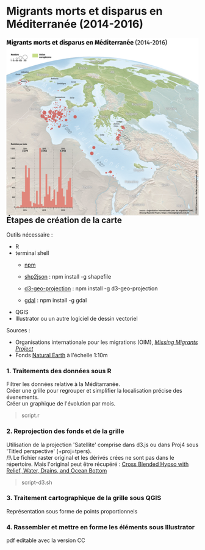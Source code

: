 # Migrants morts et disparus en Méditerranée (2014-2016)

<a href="http://cartotheque.sciences-po.fr/media/Migrants_morts_et_disparus_en_Mediterranee_2014-2016/2268"><img src="https://raw.githubusercontent.com/TomBor/missing-migrants/master/01-missing-migrants-Med-2014-2016.jpg" align="left"></a>

## Étapes de création de la carte
Outils nécessaire :
+   R
+   terminal shell
    +   [npm](https://www.npmjs.com/)
    +   [shp2json](https://github.com/mbostock/shapefile) : npm install -g shapefile
    
    +   [d3-geo-projection](https://github.com/d3/d3-geo-projection) : npm install -g d3-geo-projection
    
    +   [gdal](http://www.gdal.org/) : npm install -g gdal
+   QGIS
+   Illustrator ou un autre logiciel de dessin vectoriel

Sources :
+   Organisations internationale pour les migrations (OIM), [*Missing Migrants Project*](https://missingmigrants.iom.int/)
+   Fonds [Natural Earth](http://www.naturalearthdata.com/) à l'échelle 1:10m

### 1. Traitements des données sous R
Filtrer les données relative à la Méditarranée.   
Créer une grille pour regrouper et simplifier la localisation précise des évenements.   
Créer un graphique de l'évolution par mois.   
> script.r

### 2. Reprojection des fonds et de la grille
Utilisation de la projection 'Satellite' comprise dans d3.js ou dans Proj4 sous 'Titled perspective' (+proj=tpers).   
/!\ Le fichier raster original et les dérivés crées ne sont pas dans le répertoire. Mais l'original peut être récupéré : [Cross Blended Hypso with Relief, Water, Drains, and Ocean Bottom](http://www.naturalearthdata.com/downloads/10m-cross-blend-hypso/cross-blended-hypso-with-relief-water-drains-and-ocean-bottom/)
> script-d3.sh

### 3. Traitement cartographique de la grille sous QGIS
Représentation sous forme de points proportionnels

### 4. Rassembler et mettre en forme les éléments sous Illustrator
pdf editable avec la version CC

    
    
